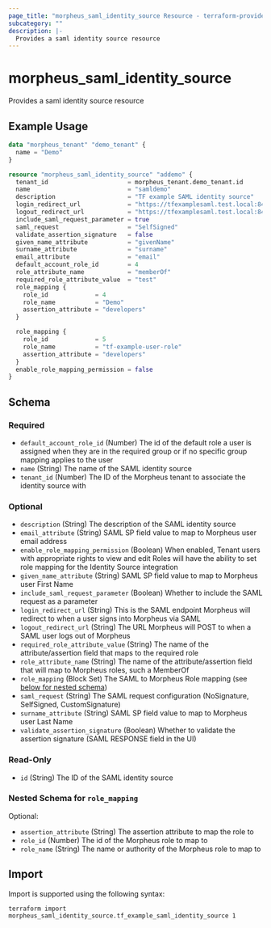 ```yaml
---
page_title: "morpheus_saml_identity_source Resource - terraform-provider-morpheus"
subcategory: ""
description: |-
  Provides a saml identity source resource
---
```


# morpheus_saml_identity_source

Provides a saml identity source resource

## Example Usage

```terraform
data "morpheus_tenant" "demo_tenant" {
  name = "Demo"
}

resource "morpheus_saml_identity_source" "addemo" {
  tenant_id                      = morpheus_tenant.demo_tenant.id
  name                           = "samldemo"
  description                    = "TF example SAML identity source"
  login_redirect_url             = "https://tfexamplesaml.test.local:8443/realms/master/protocol/saml"
  logout_redirect_url            = "https://tfexamplesaml.test.local:8443/realms/master/protocol/saml"
  include_saml_request_parameter = true
  saml_request                   = "SelfSigned"
  validate_assertion_signature   = false
  given_name_attribute           = "givenName"
  surname_attribute              = "surname"
  email_attribute                = "email"
  default_account_role_id        = 4
  role_attribute_name            = "memberOf"
  required_role_attribute_value  = "test"
  role_mapping {
    role_id             = 4
    role_name           = "Demo"
    assertion_attribute = "developers"
  }

  role_mapping {
    role_id             = 5
    role_name           = "tf-example-user-role"
    assertion_attribute = "developers"
  }
  enable_role_mapping_permission = false
}
```

<!-- schema generated by tfplugindocs -->
## Schema

### Required

- `default_account_role_id` (Number) The id of the default role a user is assigned when they are in the required group or if no specific group mapping applies to the user
- `name` (String) The name of the SAML identity source
- `tenant_id` (Number) The ID of the Morpheus tenant to associate the identity source with

### Optional

- `description` (String) The description of the SAML identity source
- `email_attribute` (String) SAML SP field value to map to Morpheus user email address
- `enable_role_mapping_permission` (Boolean) When enabled, Tenant users with appropriate rights to view and edit Roles will have the ability to set role mapping for the Identity Source integration
- `given_name_attribute` (String) SAML SP field value to map to Morpheus user First Name
- `include_saml_request_parameter` (Boolean) Whether to include the SAML request as a parameter
- `login_redirect_url` (String) This is the SAML endpoint Morpheus will redirect to when a user signs into Morpheus via SAML
- `logout_redirect_url` (String) The URL Morpheus will POST to when a SAML user logs out of Morpheus
- `required_role_attribute_value` (String) The name of the attribute/assertion field that maps to the required role
- `role_attribute_name` (String) The name of the attribute/assertion field that will map to Morpheus roles, such a MemberOf
- `role_mapping` (Block Set) The SAML to Morpheus Role mapping (see [below for nested schema](#nestedblock--role_mapping))
- `saml_request` (String) The SAML request configuration (NoSignature, SelfSigned, CustomSignature)
- `surname_attribute` (String) SAML SP field value to map to Morpheus user Last Name
- `validate_assertion_signature` (Boolean) Whether to validate the assertion signature (SAML RESPONSE field in the UI)

### Read-Only

- `id` (String) The ID of the SAML identity source

<a id="nestedblock--role_mapping"></a>
### Nested Schema for `role_mapping`

Optional:

- `assertion_attribute` (String) The assertion attribute to map the role to
- `role_id` (Number) The id of the Morpheus role to map to
- `role_name` (String) The name or authority of the Morpheus role to map to

## Import

Import is supported using the following syntax:

```shell
terraform import morpheus_saml_identity_source.tf_example_saml_identity_source 1
```
